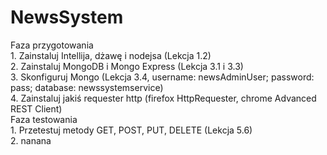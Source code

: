 # NewsSystem
Faza przygotowania  
	1. Zainstaluj Intellija, dżawę i nodejsa (Lekcja 1.2)  
	2. Zainstaluj MongoDB i Mongo Express (Lekcja 3.1 i 3.3)  
	3. Skonfiguruj Mongo (Lekcja 3.4, username: newsAdminUser; password: pass; database: newssystemservice)  
	4. Zainstaluj jakiś requester http (firefox HttpRequester, chrome Advanced REST Client)  
Faza testowania  
	1. Przetestuj metody GET, POST, PUT, DELETE (Lekcja 5.6)  
	2. nanana
